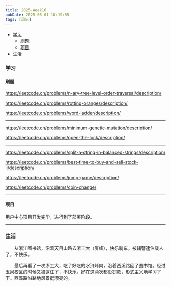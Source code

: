 ```yaml
---
title: 2025-Week16
pubDate: 2025-05-01 10:19:55
tags: [周记]
---
```


- [学习](#%E5%AD%A6%E4%B9%A0)  
  * [刷题](#%E5%88%B7%E9%A2%98)
  * [项目](#%E9%A1%B9%E7%9B%AE)
- [生活](#%E7%94%9F%E6%B4%BB) 

### 学习
#### 刷题
https://leetcode.cn/problems/n-ary-tree-level-order-traversal/description/

https://leetcode.cn/problems/rotting-oranges/description/

https://leetcode.cn/problems/word-ladder/description/

---

https://leetcode.cn/problems/minimum-genetic-mutation/description/

https://leetcode.cn/problems/open-the-lock/description/

---
 
https://leetcode.cn/problems/split-a-string-in-balanced-strings/description/

https://leetcode.cn/problems/best-time-to-buy-and-sell-stock-ii/description/

https://leetcode.cn/problems/jump-game/description/

https://leetcode.cn/problems/coin-change/

---

#### 项目
用户中心项目开发完毕，进行到了部署阶段。

---

### 生活
&emsp;&emsp;从浙江图书馆，沿着天目山路去浙工大（屏峰），快乐骑车。被辅警逮住载人了，不快乐。

&emsp;&emsp;最后再看了一次浙工大，吃了好吃的水浒烤肉，沿着西溪路回了图书馆。经过玉泉校区的时候又被逮住了，不快乐。好在这两次都没罚款，形式主义地学习了下。西溪路沿路地风景挺漂亮的。

<script src="https://giscus.app/client.js"
        data-repo="roc80/Blog"
        data-repo-id="R_kgDOO4NnfQ"
        data-category="Announcements"
        data-category-id="DIC_kwDOO4Nnfc4Ctshe"
        data-mapping="pathname"
        data-strict="1"
        data-reactions-enabled="1"
        data-emit-metadata="0"
        data-input-position="top"
        data-theme="preferred_color_scheme"
        data-lang="zh-CN"
        data-loading="lazy"
        crossorigin="anonymous"
        async>
</script>